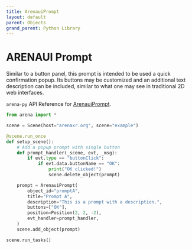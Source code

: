 ```yaml
---
title: ArenauiPrompt
layout: default
parent: Objects
grand_parent: Python Library
---
```


# ARENAUI Prompt

Similar to a button panel, this prompt is intended to be used a quick confirmation popup.
Its buttons may be customized and an additional text description can be included, similar
to what one may see in traditional 2D web interfaces.

`arena-py` API Reference for [ArenauiPrompt](/content/python-api/objects/arenaui_prompt).

```python
from arena import *

scene = Scene(host="arenaxr.org", scene="example")

@scene.run_once
def setup_scene():
    # Add a popup prompt with single button
    def prompt_handler(_scene, evt, _msg):
        if evt.type == "buttonClick":
            if evt.data.buttonName == "OK":
                print("OK clicked!")
                scene.delete_object(prompt)

    prompt = ArenauiPrompt(
        object_id="promptA",
        title="Prompt A",
        description="This is a prompt with a description.",
        buttons=["OK"],
        position=Position(2, 2, -2),
        evt_handler=prompt_handler,
    )
    scene.add_object(prompt)

scene.run_tasks()
```

